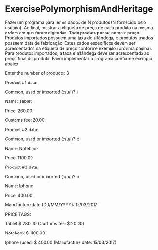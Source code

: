 # ExercisePolymorphismAndHeritage

Fazer um programa para ler os dados de N produtos (N fornecido pelo usuário). Ao final, mostrar a etiqueta de preço de cada produto na mesma ordem em que foram digitados.
Todo produto possui nome e preço. Produtos importados possuem uma taxa de alfândega, e produtos usados possuem data de fabricação.
Estes dados específicos devem ser acrescentados na etiqueta de preço conforme exemplo (próxima página). Para produtos importados, a taxa e alfândega deve ser acrescentada ao preço
final do produto.
Favor implementar o programa conforme exemplo abaixo


Enter the number of products: 3

Product #1 data:

Common, used or imported (c/u/i)? i

Name: Tablet

Price: 260.00

Customs fee: 20.00

Product #2 data:

Common, used or imported (c/u/i)? c

Name: Notebook

Price: 1100.00

Product #3 data:

Common, used or imported (c/u/i)? u

Name: Iphone

Price: 400.00

Manufacture date (DD/MM/YYYY): 15/03/2017

PRICE TAGS:

Tablet $ 280.00 (Customs fee: $ 20.00)

Notebook $ 1100.00

Iphone (used) $ 400.00 (Manufacture date: 15/03/2017)

